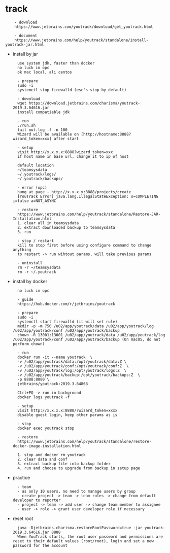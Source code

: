# track

        - download
        https://www.jetbrains.com/youtrack/download/get_youtrack.html

        - document
        https://www.jetbrains.com/help/youtrack/standalone/install-youtrack-jar.html


- install by jar

        use system jdk, faster than docker
        no luck in opc
        ok mac local, ali centos

        - prepare
        sudo -i
        systemctl stop firewalld (esc's stop by default)

        - download
        wget https://download.jetbrains.com/charisma/youtrack-2019.3.64616.jar
        install compatiable jdk

        - run
        ./run.sh
        tail out.log -f -n 100
        Wizard will be available on [http://hostname:8888?wizard_token=xxx] after start 

        - setup
        visit http://x.x.x.x:8888?wizard_token=xxx
        if host name in base url, change it to ip of host
        
        default location
        ~/teamsysdata
        ~/.youtrack/logs/
        ~/.youtrack/backups/

        - error (opc)
        hung at page - http://x.x.x.x:8888/projects/create
        [YouTrack Error] java.lang.IllegalStateException: s=COMPLETING i=false a=NOT_ASYNC

        - restore
        https://www.jetbrains.com/help/youtrack/standalone/Restore-JAR-Installation.html
        1. clear all in teamsysdata
        2. extract downloaded backup to teamsysdata
        3. run

        - stop / restart
        kill to stop first before using configure command to change anything
        to restart -> run wihtout params, will take previous params

        - uninstall
        rm -r ~/teamsysdata
        rm -r ~/.youtrack

- install by docker

        no luck in opc

        - guide
        https://hub.docker.com/r/jetbrains/youtrack

        - prepare
        sudo -i
        systemctl start firewalld (it will set rule)
        mkdir -p -m 750 /u02/app/youtrack/data /u02/app/youtrack/log /u02/app/youtrack/conf /u02/app/youtrack/backup 
        chown -R 13001:13001 /u02/app/youtrack/data /u02/app/youtrack/log /u02/app/youtrack/conf /u02/app/youtrack/backup (On macOS, do not perform chown)

        - run
        docker run -it --name youtrack  \
        -v /u02/app/youtrack/data:/opt/youtrack/data:Z \
        -v /u02/app/youtrack/conf:/opt/youtrack/conf:Z  \
        -v /u02/app/youtrack/log:/opt/youtrack/logs:Z  \
        -v /u02/app/youtrack/backup:/opt/youtrack/backups:Z  \
        -p 8888:8080 \
        jetbrains/youtrack:2019.3.64863

        Ctrl+PQ -> run in background
        docker logs youtrack -f

        - setup
        visit http://x.x.x.x:8888/?wizard_token=xxxx
        disable guest login, keep other params as is

        - stop
        docker exec youtrack stop
        
        - restore
        https://www.jetbrains.com/help/youtrack/standalone/restore-docker-image-installation.html

        1. stop and docker rm youtrack
        2. clear data and conf
        3. extract backup file into backup folder
        4. run and choose to upgrade from backup in setup page

        
- practice

        - team
        - as only 10 users, no need to manage users by group
        - create project -> team -> team roles -> change from default developer to reporter
        - project -> team -> add user -> change team member to assignee
        - user -> role -> grant user developer role if necessary
        
- reset root

        java -Djetbrains.charisma.restoreRootPassword=true -jar youtrack-2019.3.64616.jar 8888
        When YouTrack starts, the root user password and permissions are reset to their default values (root/root), login and set a new password for the account
        

